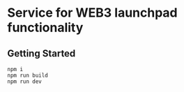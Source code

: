 
# Service for WEB3 launchpad functionality

## Getting Started

```text
npm i
npm run build
npm run dev
```